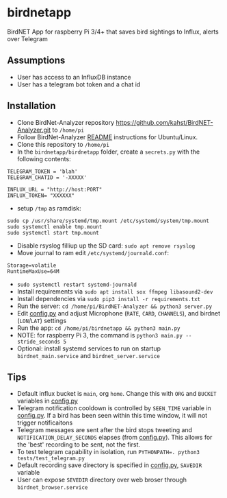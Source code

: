 # birdnetapp
BirdNET App for raspberry Pi 3/4+ that saves bird sightings to Influx, alerts over Telegram

## Assumptions
 - User has access to an InfluxDB instance
 - User has a telegram bot token and a chat id

## Installation
 - Clone BirdNet-Analyzer repository https://github.com/kahst/BirdNET-Analyzer.git  to `/home/pi`
 - Follow BirdNet-Analyzer [README](https://github.com/kahst/BirdNET-Analyzer#setup-ubuntu) instructions for Ubuntu/Linux.
 - Clone this repository to `/home/pi`
 - In  the `birdnetapp/birdnetapp` folder, create a `secrets.py` with the following contents: 
 ```
TELEGRAM_TOKEN = 'blah'
TELEGRAM_CHATID = '-XXXXX'

INFLUX_URL = "http://host:PORT"
INFLUX_TOKEN= "XXXXXX"
 ```
 - setup `/tmp` as ramdisk:
```
sudo cp /usr/share/systemd/tmp.mount /etc/systemd/system/tmp.mount
sudo systemctl enable tmp.mount
sudo systemctl start tmp.mount
```
 - Disable rsyslog filliup up the SD card:  `sudo apt remove rsyslog`
 - Move journal to ram edit `/etc/systemd/journald.conf`:
 ```
 Storage=volatile
RuntimeMaxUse=64M
```
 - `sudo systemctl restart systemd-journald`
 - Install requirements via `sudo apt install sox ffmpeg libasound2-dev`
 - Install dependencies via `sudo pip3 install -r requirements.txt`
 - Run the server:  `cd /home/pi/BirdNET-Analyzer && python3 server.py`
 - Edit [config.py](https://github.com/mzakharo/birdnetapp/blob/main/birdnetapp/config.py) and adjust Microphone (`RATE`, `CARD`, `CHANNELS`), and birdnet (`LON`/`LAT`) settings
 - Run the app: `cd /home/pi/birdnetapp && python3 main.py`
 - NOTE: for raspberry Pi 3, the command is `python3 main.py --stride_seconds 5`
 - Optional: install systemd services to run on startup `birdnet_main.service` and `birdnet_server.service`

## Tips
 -  Default influx bucket is `main`, org `home`. Change this with `ORG` and `BUCKET` variables in [config.py](https://github.com/mzakharo/birdnetapp/blob/main/birdnetapp/config.py)
 - Telegram notification cooldown is controlled by `SEEN_TIME` variable in [config.py](https://github.com/mzakharo/birdnetapp/blob/main/birdnetapp/config.py). If a bird has been seen within this time window, it will not trigger notificaitons
 - Telegram messages are sent after the bird stops tweeting and `NOTIFICATION_DELAY_SECONDS` elapses (from [config.py](https://github.com/mzakharo/birdnetapp/blob/main/birdnetapp/config.py)).  This allows for the 'best' recording to be sent, not the first.
 - To test telegram capability in isolation, run `PYTHONPATH=. python3 tests/test_telegram.py`
 - Default recording save directory is specified in [config.py](https://github.com/mzakharo/birdnetapp/blob/main/birdnetapp/config.py), `SAVEDIR` variable
 - User can expose `SEVEDIR` directory over web broser through `birdnet_browser.service`
